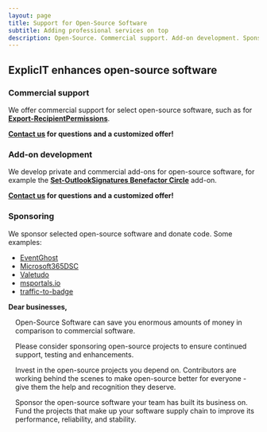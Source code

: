 ```yaml
---
layout: page
title: Support for Open-Source Software
subtitle: Adding professional services on top
description: Open-Source. Commercial support. Add-on development. Sponsoring.
---
```

## ExplicIT enhances open-source software

### Commercial support
We offer commercial support for select open-source software, such as for <strong><a href="/open-source/export-recipientpermissions">Export-RecipientPermissions</a></strong>.

<strong><a href="mailto:welcome@explicitconsulting.at">Contact us</a> for questions and a customized offer!</strong>

### Add-on development
We develop private and commercial add-ons for open-source software, for example the <strong><a href="/open-source/set-outlooksignatures">Set-OutlookSignatures Benefactor Circle</a></strong> add-on.

<strong><a href="mailto:welcome@explicitconsulting.at">Contact us</a> for questions and a customized offer!</strong>

### Sponsoring
We sponsor selected open-source software and donate code. Some examples:
- [EventGhost](https://github.com/EventGhost/EventGhost/)
- [Microsoft365DSC](https://github.com/microsoft/Microsoft365DSC)
- [Valetudo](https://github.com/Hypfer/Valetudo)
- [msportals.io](https://github.com/adamfowlerit/msportals.io)
- [traffic-to-badge](https://github.com/yi-Xu-0100/traffic-to-badge)

**Dear businesses,**
<div style="margin-left: 1em;">
<p>Open-Source Software can save you enormous amounts of money in comparison to commercial software.</p>
<p>Please consider sponsoring open-source projects to ensure continued support, testing and enhancements.</p>
<p>Invest in the open-source projects you depend on. Contributors are working behind the scenes to make open-source better for everyone - give them the help and recognition they deserve.</p>
<p>Sponsor the open-source software your team has built its business on. Fund the projects that make up your software supply chain to improve its performance, reliability, and stability.</p>
</div>



